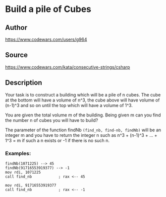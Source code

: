 # Build a pile of Cubes

## Author
https://www.codewars.com/users/g964

## Source
https://www.codewars.com/kata/consecutive-strings/csharp

## Description

Your task is to construct a building which will be a pile of n cubes. The cube at the bottom will have a volume of n^3, the cube above will have volume of (n-1)^3 and so on until the top which will have a volume of 1^3.

You are given the total volume m of the building. Being given m can you find the number n of cubes you will have to build?

The parameter of the function findNb `(find_nb, find-nb, findNb)` will be an integer m and you have to return the integer n such as n^3 + (n-1)^3 + ... + 1^3 = m if such a n exists or -1 if there is no such n.

### Examples:
```
findNb(1071225) --> 45
findNb(91716553919377) --> -1
mov rdi, 1071225
call find_nb            ; rax <-- 45
```
```
mov rdi, 91716553919377
call find_nb            ; rax <-- -1
```